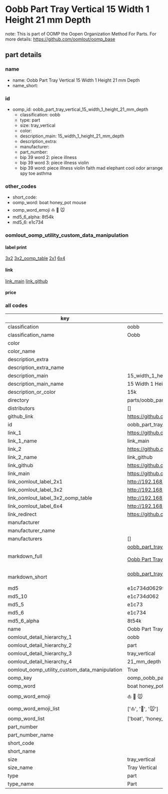 # Oobb Part Tray Vertical 15 Width 1 Height 21 mm Depth  

note: This is part of OOMP the Oopen Organization Method For Parts. For more details: https://github.com/oomlout/oomp_base

##  part details
  







### name
* name: Oobb Part Tray Vertical 15 Width 1 Height 21 mm Depth
* name_short: 
### id
* oomp_id: oobb_part_tray_vertical_15_width_1_height_21_mm_depth
  * classification: oobb
  * type: part
  * size: tray_vertical
  * color: 
  * description_main: 15_width_1_height_21_mm_depth
  * description_extra: 
  * manufacturer: 
  * part_number: 
  * bip 39 word 2: piece illness
  * bip 39 word 3: piece illness violin
  * bip 39 word: piece illness violin faith mad elephant cool odor arrange spy toe asthma

### other_codes
* short_code: 
* oomp_word: boat honey_pot mouse
* oomp_word_emoji :boat: :honey_pot: :mouse:
* md5_6_alpha: 8t54k
* md5_6: e1c734






### oomlout_oomp_utility_custom_data_manipulation
#### label print
[3x2](http://192.168.1.245:1112/?label=oomp%208t54k)
[3x2_oomp_table](http://192.168.1.108:1112/?label=oomp%208t54k)
[2x1](http://192.168.1.242:1112/?label=oomp%208t54k)
[6x4](http://192.168.1.55:1112/?label=oomp%208t54k)    

#### link

[link_main](https://github.com/oomlout/oomlout_oomp_version_1_messy/tree/main/parts/oobb_part_tray_vertical_15_width_1_height_21_mm_depth) [link_github](https://github.com/oomlout/oomlout_oomp_version_1_messy/tree/main/parts/oobb_part_tray_vertical_15_width_1_height_21_mm_depth)                             

#### price







### all codes 
| key | value |  
| --- | --- |  
| classification | oobb |  
| classification_name | Oobb |  
| color |  |  
| color_name |  |  
| description_extra |  |  
| description_extra_name |  |  
| description_main | 15_width_1_height_21_mm_depth |  
| description_main_name | 15 Width 1 Height 21 mm Depth |  
| description_or_color | 15k |  
| directory | parts/oobb_part_tray_vertical_15_width_1_height_21_mm_depth |  
| distributors | [] |  
| github_link | https://github.com/oomlout/oomlout_oomp_part_src/tree/main/parts/oobb_part_tray_vertical_15_width_1_height_21_mm_depth |  
| id | oobb_part_tray_vertical_15_width_1_height_21_mm_depth |  
| link_1 | https://github.com/oomlout/oomlout_oomp_version_1_messy/tree/main/parts/oobb_part_tray_vertical_15_width_1_height_21_mm_depth |  
| link_1_name | link_main |  
| link_2 | https://github.com/oomlout/oomlout_oomp_version_1_messy/tree/main/parts/oobb_part_tray_vertical_15_width_1_height_21_mm_depth |  
| link_2_name | link_github |  
| link_github | https://github.com/oomlout/oomlout_oomp_version_1_messy/tree/main/parts/oobb_part_tray_vertical_15_width_1_height_21_mm_depth |  
| link_main | https://github.com/oomlout/oomlout_oomp_version_1_messy/tree/main/parts/oobb_part_tray_vertical_15_width_1_height_21_mm_depth |  
| link_oomlout_label_2x1 | http://192.168.1.242:1112/?label=oomp%208t54k |  
| link_oomlout_label_3x2 | http://192.168.1.245:1112/?label=oomp%208t54k |  
| link_oomlout_label_3x2_oomp_table | http://192.168.1.108:1112/?label=oomp%208t54k |  
| link_oomlout_label_6x4 | http://192.168.1.55:1112/?label=oomp%208t54k |  
| link_redirect | https://github.com/oomlout/oomlout_oomp_version_1_messy/tree/main/parts/oobb_part_tray_vertical_15_width_1_height_21_mm_depth |  
| manufacturer |  |  
| manufacturer_name |  |  
| manufacturers | [] |  
| markdown_full | [oobb_part_tray_vertical_15_width_1_height_21_mm_depth](none)<br>[](none)<br>[Oobb Part Tray Vertical 15 Width 1 Height 21 Mm Depth](none)<br><br> |  
| markdown_short | [oobb_part_tray_vertical_15_width_1_height_21_mm_depth](none)<br><br> |  
| md5 | e1c734d0629925f91f42d521e89c4d23 |  
| md5_10 | e1c734d062 |  
| md5_5 | e1c73 |  
| md5_6 | e1c734 |  
| md5_6_alpha | 8t54k |  
| name | Oobb Part Tray Vertical 15 Width 1 Height 21 mm Depth |  
| oomlout_detail_hierarchy_1 | oobb |  
| oomlout_detail_hierarchy_2 | part |  
| oomlout_detail_hierarchy_3 | tray_vertical |  
| oomlout_detail_hierarchy_4 | 21_mm_depth |  
| oomlout_oomp_utility_custom_data_manipulation | True |  
| oomp_key | oomp_oobb_part_tray_vertical_15_width_1_height_21_mm_depth |  
| oomp_word | boat honey_pot mouse |  
| oomp_word_emoji | :boat: :honey_pot: :mouse: |  
| oomp_word_emoji_list | [':boat:', ':honey_pot:', ':mouse:'] |  
| oomp_word_list | ['boat', 'honey_pot', 'mouse'] |  
| part_number |  |  
| part_number_name |  |  
| short_code |  |  
| short_name |  |  
| size | tray_vertical |  
| size_name | Tray Vertical |  
| type | part |  
| type_name | Part |  
